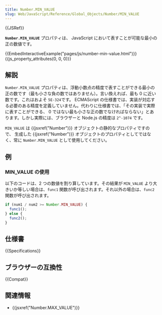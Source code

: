 ```yaml
---
title: Number.MIN_VALUE
slug: Web/JavaScript/Reference/Global_Objects/Number/MIN_VALUE
---
```


{{JSRef}}

**`Number.MIN_VALUE`** プロパティは、 JavaScript において表すことが可能な最小の正の数値です。

{{EmbedInteractiveExample("pages/js/number-min-value.html")}}{{js_property_attributes(0, 0, 0)}}

## 解説

`Number.MIN_VALUE` プロパティは、浮動小数点の精度で表すことができる最小の正の数です（最も小さな負の数ではありません）。言い換えれば、最も 0 に近い数です。これはおよそ `5E-324`です。 ECMAScript の仕様書では、実装が対応する必要のある精度を定義していません。代わりに仕様書では、「その実装で実際に表すことができる、 0 ではない最も小さな正の数でなければならない」とあります。しかし実際には、ブラウザーと Node.js の精度は `2^-1074` です。

`MIN_VALUE` は {{jsxref("Number")}} オブジェクトの静的なプロパティですので、 生成した {{jsxref("Number")}} オブジェクトのプロパティとしてではなく、常に `Number.MIN_VALUE` として使用してください。

## 例

### MIN_VALUE の使用

以下のコードは、2 つの数値を割り算しています。その結果が `MIN_VALUE` より大きいか等しい場合は、`func1` 関数が呼び出されます。それ以外の場合は、`func2` 関数が呼び出されます。

```js
if (num1 / num2 >= Number.MIN_VALUE) {
  func1();
} else {
  func2();
}
```

## 仕様書

{{Specifications}}

## ブラウザーの互換性

{{Compat}}

## 関連情報

- {{jsxref("Number.MAX_VALUE")}}
